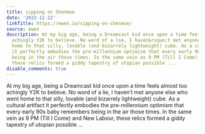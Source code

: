 ```yaml
---
title: sipping on Shenmue
date: '2022-11-22'
linkTitle: https://ewen.io/sipping-on-shenmue/
source: ewen
description: At my big age, being a Dreamcast kid once upon a time feels almost too
  achingly Y2K to believe. No word of a lie, I haven&rsquo;t met anyone else who went
  home to that silly, lovable (and bizarrely lightweight) cube. As a cultural artifact
  it perfectly embodies the pre-millennium optimism that every early 90s baby remembers
  being in the air those times. In the same vein as 9 PM (Till I Come) and New Labour,
  these relics formed a giddy tapestry of utopian possible ...
disable_comments: true
---
```

At my big age, being a Dreamcast kid once upon a time feels almost too achingly Y2K to believe. No word of a lie, I haven&rsquo;t met anyone else who went home to that silly, lovable (and bizarrely lightweight) cube. As a cultural artifact it perfectly embodies the pre-millennium optimism that every early 90s baby remembers being in the air those times. In the same vein as 9 PM (Till I Come) and New Labour, these relics formed a giddy tapestry of utopian possible ...
